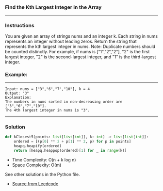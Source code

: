 ### Find the Kth Largest Integer in the Array

---
### Instructions

You are given an array of strings nums and an integer k. Each string in nums represents an integer without leading zeros.
Return the string that represents the kth largest integer in nums.
Note: Duplicate numbers should be counted distinctly. For example, if nums is ["1","2","2"], "2" is the first largest integer, "2" is the second-largest integer, and "1" is the third-largest integer.

 
### Example:

---
```
Input: nums = ["3","6","7","10"], k = 4
Output: "3"
Explanation:
The numbers in nums sorted in non-decreasing order are ["3","6","7","10"].
The 4th largest integer in nums is "3".
```
---

### Solution

```py
def kClosest5(points: list[list[int]], k: int) -> list[list[int]]:
    ordered = [(p[0] ** 2 + p[1] ** 2, p) for p in points]
    heapq.heapify(ordered)
    return [heapq.heappop(ordered)[1] for _ in range(k)]
```
* Time Complexity: O(n + k log n)
* Space Complexity: O(m) 

See other solutions in the Python file.


* [Source from Leedcode](https://leetcode.com/problems/k-closest-points-to-origin/description/)














